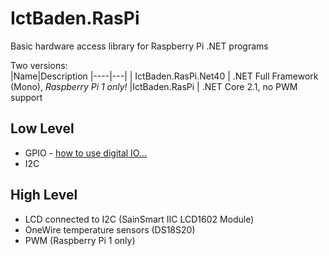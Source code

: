 IctBaden.RasPi
===============

Basic hardware access library for Raspberry Pi .NET programs

Two versions:    
|Name|Description
|----|---|
| IctBaden.RasPi.Net40	| .NET Full Framework (Mono), *Raspberry Pi 1 only!*
|IctBaden.RasPi			| .NET Core 2.1, no PWM support

Low Level
---------
* GPIO     - [how to use digital IO...](DigitalIo.md)
* I2C

High Level
----------
* LCD connected to I2C (SainSmart IIC LCD1602 Module)
* OneWire temperature sensors (DS18S20)
* PWM (Raspberry Pi 1 only)
